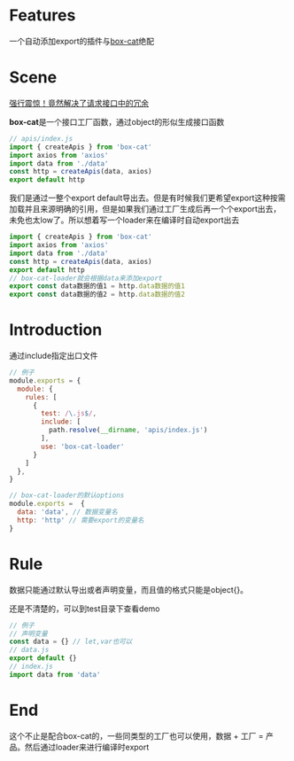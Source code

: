 # Features
一个自动添加export的插件与[box-cat]('https://github.com/hengshanMWC/film)绝配
# Scene
[强行震惊！竟然解决了请求接口中的冗余]('https://juejin.cn/post/6850418120830976007')

**box-cat**是一个接口工厂函数，通过object的形似生成接口函数
```js
// apis/index.js
import { createApis } from 'box-cat'
import axios from 'axios'
import data from './data'
const http = createApis(data, axios)
export default http
```
我们是通过一整个export default导出去。但是有时候我们更希望export这种按需加载并且来源明确的引用，但是如果我们通过工厂生成后再一个个export出去，未免也太low了。所以想着写一个loader来在编译时自动export出去
```js
import { createApis } from 'box-cat'
import axios from 'axios'
import data from './data'
const http = createApis(data, axios)
export default http
// box-cat-loader就会根据data来添加export
export const data数据的值1 = http.data数据的值1
export const data数据的值2 = http.data数据的值2
```

# Introduction
通过include指定出口文件
```js
// 例子
module.exports = {
  module: {
    rules: [
      {
        test: /\.js$/,
        include: [
          path.resolve(__dirname, 'apis/index.js')
        ],
        use: 'box-cat-loader'
      }
    ]
  },
}
```
```js
// box-cat-loader的默认options
module.exports =  {
  data: 'data', // 数据变量名
  http: 'http' // 需要export的变量名
}
```
# Rule
数据只能通过默认导出或者声明变量，而且值的格式只能是object{}。

还是不清楚的，可以到test目录下查看demo
```js
// 例子
// 声明变量
const data = {} // let,var也可以
// data.js
export default {}
// index.js
import data from 'data'
```

# End

这个不止是配合box-cat的，一些同类型的工厂也可以使用，数据 + 工厂 = 产品。然后通过loader来进行编译时export
